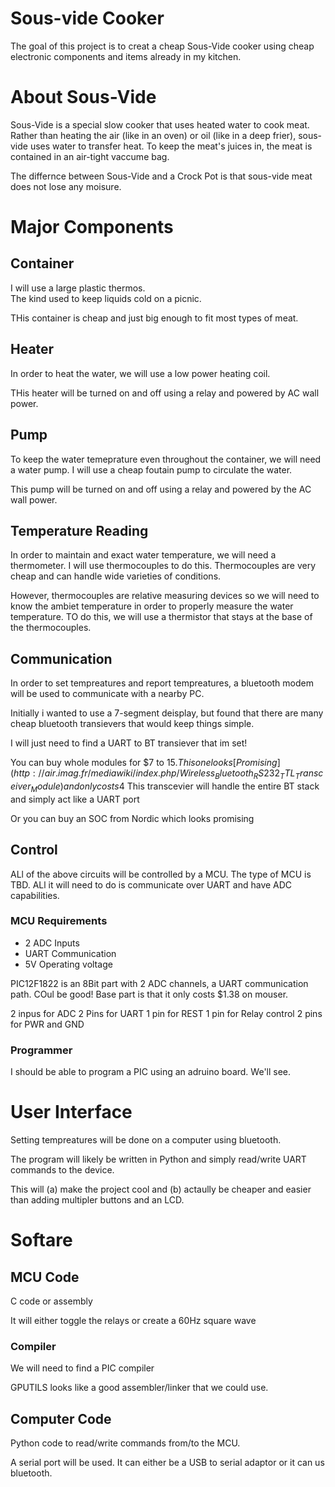 # Sous-vide Cooker

The goal of this project is to creat a cheap Sous-Vide cooker using cheap electronic components and items already in my kitchen.

# About Sous-Vide
Sous-Vide is a special slow cooker that uses heated water to cook meat.
Rather than heating the air (like in an oven) or oil (like in a deep frier), sous-vide uses water to transfer heat.
To keep the meat's juices in, the meat is contained in an air-tight vaccume bag.

The differnce between Sous-Vide and a Crock Pot is that sous-vide meat does not lose any moisure.

# Major Components

## Container
I will use a large plastic thermos.  
The kind used to keep liquids cold on a picnic.

THis container is cheap and just big enough to fit most types of meat.

## Heater
In order to heat the water, we will use a low power heating coil.

THis heater will be turned on and off using a relay and powered by AC wall power.

## Pump
To keep the water temeprature even throughout the container, we will need a water pump.
I will use a cheap foutain pump to circulate the water.

This pump will be turned on and off using a relay and powered by the AC wall power.

## Temperature Reading
In order to maintain and exact water temperature, we will need a thermometer.
I will use thermocouples to do this.
Thermocouples are very cheap and can handle wide varieties of conditions.

However, thermocouples are relative measuring devices so we will need to know the ambiet temperature in order to properly measure the water temperature.
TO do this, we will use a thermistor that stays at the base of the thermocouples.

## Communication
In order to set tempreatures and report tempreatures, a bluetooth modem will be used to communicate with a nearby PC.

Initially i wanted to use a 7-segment deisplay, but found that there are many cheap bluetooth transievers that would keep things simple.

I will just need to find a UART to BT transiever that im set!

You can buy whole modules for $7 to $15. 
This one looks [Promising](http://air.imag.fr/mediawiki/index.php/Wireless_Bluetooth_RS232_TTL_Transceiver_Module) and only costs 4$
This transcevier will handle the entire BT stack and simply act like a UART port

Or you can buy an SOC from Nordic which looks promising

## Control
ALl of the above circuits will be controlled by a MCU.
The type of MCU is TBD.
ALl it will need to do is communicate over UART and have ADC capabilities.

### MCU Requirements
* 2 ADC Inputs
* UART Communication
* 5V Operating voltage

PIC12F1822 is an 8Bit part with 2 ADC channels, a UART communication path.
COul be good!  Base part is that it only costs $1.38 on mouser.

2 inpus for ADC
2 Pins for UART
1 pin for REST
1 pin for Relay control
2 pins for PWR and GND

### Programmer
I should be able to program a PIC using an adruino board.  We'll see.

# User Interface
Setting tempreatures will be done on a computer using bluetooth.

The program will likely be written in Python and simply read/write UART commands to the device.

This will (a) make the project cool and (b) actaully be cheaper and easier than  adding multipler buttons and an LCD.


# Softare

## MCU Code
C code or assembly

It will either toggle the relays or create a 60Hz square wave

### Compiler
We will need to find a PIC compiler

GPUTILS looks like a good assembler/linker that we could use.

## Computer Code
Python code to read/write commands from/to the MCU.

A serial port will be used.
It can either be a USB to serial adaptor or it can us bluetooth.
